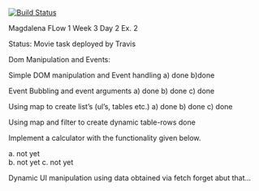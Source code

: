 [![Build Status](https://travis-ci.com/kasarama/SP3-REST-JPA-TEST-CI.svg?branch=master)](https://travis-ci.com/kasarama/SP3-REST-JPA-TEST-CI)

Magdalena
FLow 1 Week 3 Day 2 Ex. 2

Status: 
Movie task deployed by Travis

Dom Manipulation and Events:

Simple DOM manipulation and Event handling
a) done
b)done

Event Bubbling and event arguments
a) done 
b) done
c) done

Using map to create list’s (ul’s, tables etc.)
a) done
b) done
c) done

Using map and filter to create dynamic table-rows
done

Implement a calculator with the functionality given below.

a. not yet  
b. not yet
c. not yet

Dynamic UI manipulation using data obtained via fetch
forget abut that...
